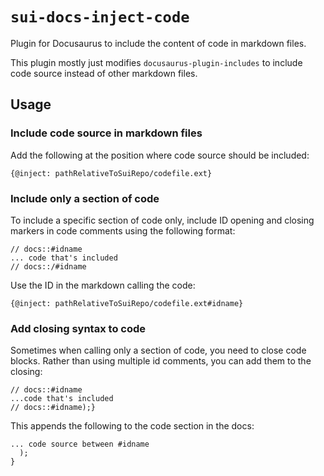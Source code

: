 # `sui-docs-inject-code`

Plugin for Docusaurus to include the content of code in markdown files.

This plugin mostly just modifies `docusaurus-plugin-includes` to include code source instead of other markdown files.

## Usage


### Include code source in markdown files

Add the following at the position where code source should be included:

```
{@inject: pathRelativeToSuiRepo/codefile.ext}
```

### Include only a section of code

To include a specific section of code only, include ID opening and closing markers in code comments using the following format:

```
// docs::#idname
... code that's included
// docs::/#idname
```

Use the ID in the markdown calling the code:

```
{@inject: pathRelativeToSuiRepo/codefile.ext#idname}
```

### Add closing syntax to code

Sometimes when calling only a section of code, you need to close code blocks. Rather than using multiple id comments, you can add them to the closing:

```
// docs::#idname
...code that's included
// docs::#idname);}
```

This appends the following to the code section in the docs:

```
... code source between #idname
  );
}
```